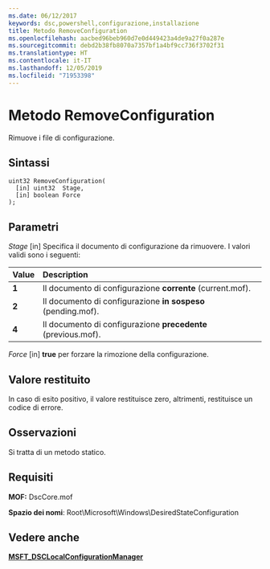 ```yaml
---
ms.date: 06/12/2017
keywords: dsc,powershell,configurazione,installazione
title: Metodo RemoveConfiguration
ms.openlocfilehash: aacbed96beb960d7e0d449423a4de9a27f0a287e
ms.sourcegitcommit: debd2b38fb8070a7357bf1a4bf9cc736f3702f31
ms.translationtype: HT
ms.contentlocale: it-IT
ms.lasthandoff: 12/05/2019
ms.locfileid: "71953398"
---
```

# <a name="removeconfiguration-method"></a>Metodo RemoveConfiguration

Rimuove i file di configurazione.

## <a name="syntax"></a>Sintassi

```mof
uint32 RemoveConfiguration(
  [in] uint32  Stage,
  [in] boolean Force
);
```

## <a name="parameters"></a>Parametri

*Stage* \[in\] Specifica il documento di configurazione da rimuovere. I valori validi sono i seguenti:

|Value |Description |
|:--- |:---|
|**1** | Il documento di configurazione **corrente** (current.mof). |
|**2** | Il documento di configurazione **in sospeso** (pending.mof).  |
|**4** | Il documento di configurazione **precedente** (previous.mof). |

*Force* \[in\] **true** per forzare la rimozione della configurazione.

## <a name="return-value"></a>Valore restituito

In caso di esito positivo, il valore restituisce zero, altrimenti, restituisce un codice di errore.

## <a name="remarks"></a>Osservazioni

Si tratta di un metodo statico.

## <a name="requirements"></a>Requisiti

**MOF:** DscCore.mof

**Spazio dei nomi**: Root\Microsoft\Windows\DesiredStateConfiguration

## <a name="see-also"></a>Vedere anche

[**MSFT_DSCLocalConfigurationManager**](msft-dsclocalconfigurationmanager.md)
